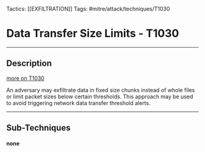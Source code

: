 Tactics: [[EXFILTRATION]]
Tags: #mitre/attack/techniques/T1030  

# Data Transfer Size Limits - T1030
---
## Description
[more on T1030](https://attack.mitre.org/techniques/T1030)

An adversary may exfiltrate data in fixed size chunks instead of whole files or limit packet sizes below certain thresholds. This approach may be used to avoid triggering network data transfer threshold alerts.

---
## Sub-Techniques

#### none
